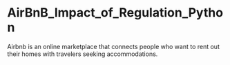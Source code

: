 # AirBnB_Impact_of_Regulation_Python
Airbnb is an online marketplace that connects people who want to rent out their homes with travelers seeking accommodations.
